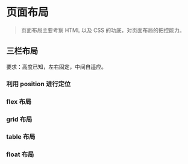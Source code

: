 # 页面布局

> 页面布局主要考察 HTML 以及 CSS 的功底，对页面布局的把控能力。

## 三栏布局

要求：高度已知，左右固定，中间自适应。

### 利用 position 进行定位

### flex 布局

### grid 布局

### table 布局

### float 布局
